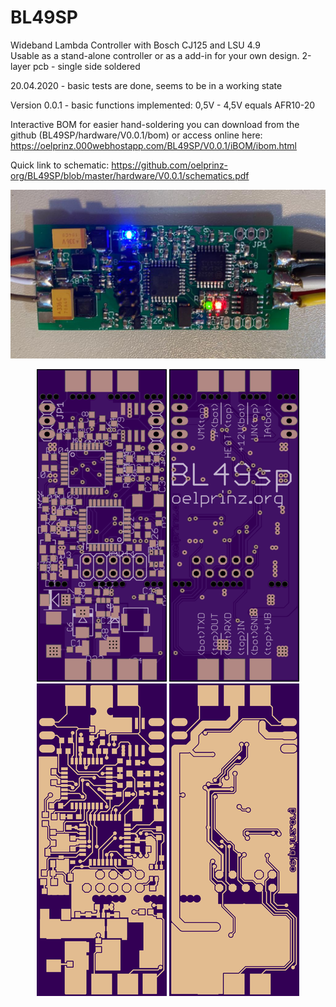 # BL49SP
Wideband Lambda Controller with Bosch CJ125 and LSU 4.9<br/>
Usable as a stand-alone controller or as a add-in for your own design. 2-layer pcb - single side soldered<br/>

20.04.2020 - basic tests are done, seems to be in a working state<br/>

Version 0.0.1 - basic functions implemented: 0,5V - 4,5V equals AFR10-20<br/>

Interactive BOM for easier hand-soldering you can download from the github (BL49SP/hardware/V0.0.1/bom)
or access online here: https://oelprinz.000webhostapp.com/BL49SP/V0.0.1/iBOM/ibom.html <br/>

Quick link to schematic: https://github.com/oelprinz-org/BL49SP/blob/master/hardware/V0.0.1/schematics.pdf <br/>

<img src="hardware/V0.0.1/V0.0.1_assembled.jpeg" title="Assembled Prototype">

<p align="center">
  <img src="hardware/V0.0.1/top.png" title="Top Side">
  <img src="hardware/V0.0.1/bottom.png" alt="accessibility text"><br/>
    <img src="hardware/V0.0.1/top_layer.png" title="Top Side">
  <img src="hardware/V0.0.1/bottom_layer.png" alt="accessibility text">
</p>
